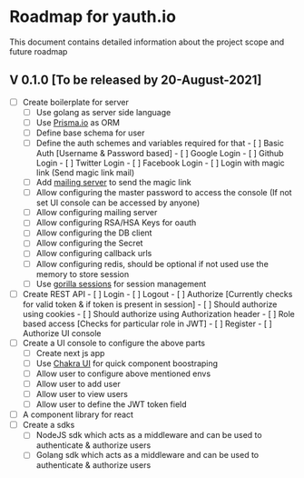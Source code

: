 # Roadmap for yauth.io

This document contains detailed information about the project scope and future roadmap

## V 0.1.0 [To be released by 20-August-2021]

- [ ] Create boilerplate for server
  - [ ] Use golang as server side language
  - [ ] Use [Prisma.io](https://github.com/prisma/prisma-client-go) as ORM
  - [ ] Define base schema for user
  - [ ] Define the auth schemes and variables required for that
        - [ ] Basic Auth [Username & Password based]
        - [ ] Google Login
        - [ ] Github Login
        - [ ] Twitter Login
        - [ ] Facebook Login
        - [ ] Login with magic link (Send magic link mail)
   - [ ] Add [mailing server](https://github.com/emersion/go-smtp) to send the magic link
   - [ ] Allow configuring the master password to access the console (If not set UI console can be accessed by anyone)
   - [ ] Allow configuring mailing server
   - [ ] Allow configuring RSA/HSA Keys for oauth
   - [ ] Allow configuring the DB client
   - [ ] Allow configuring the Secret
   - [ ] Allow configuring callback urls
   - [ ] Allow configuring redis, should be optional if not used use the memory to store session
   - [ ] Use [gorilla sessions](https://github.com/gorilla/sessions) for session management
- [ ] Create REST API
      - [ ] Login
      - [ ] Logout
      - [ ] Authorize [Currently checks for valid token & if token is present in session]
        - [ ] Should authorize using cookies
        - [ ] Should authorize using Authorization header
      - [ ] Role based access [Checks for particular role in JWT]
      - [ ] Register
      - [ ] Authorize UI console
- [ ] Create a UI console to configure the above parts
   - [ ] Create next js app
   - [ ] Use [Chakra UI](https://chakra-ui.com/docs/getting-started) for quick component boostraping
   - [ ] Allow user to configure above mentioned envs
   - [ ] Allow user to add user
   - [ ] Allow user to view users
   - [ ] Allow user to define the JWT token field
- [ ] A component library for react
- [ ] Create a sdks
   - [ ] NodeJS sdk which acts as a middleware and can be used to authenticate & authorize users
   - [ ] Golang sdk which acts as a middleware and can be used to authenticate & authorize users

